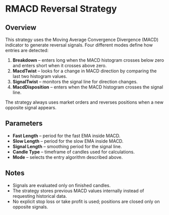 # RMACD Reversal Strategy

## Overview
This strategy uses the Moving Average Convergence Divergence (MACD) indicator to generate reversal signals. Four different modes define how entries are detected:

1. **Breakdown** – enters long when the MACD histogram crosses below zero and enters short when it crosses above zero.
2. **MacdTwist** – looks for a change in MACD direction by comparing the last two histogram values.
3. **SignalTwist** – monitors the signal line for direction changes.
4. **MacdDisposition** – enters when the MACD histogram crosses the signal line.

The strategy always uses market orders and reverses positions when a new opposite signal appears.

## Parameters
- **Fast Length** – period for the fast EMA inside MACD.
- **Slow Length** – period for the slow EMA inside MACD.
- **Signal Length** – smoothing period for the signal line.
- **Candle Type** – timeframe of candles used for calculations.
- **Mode** – selects the entry algorithm described above.

## Notes
- Signals are evaluated only on finished candles.
- The strategy stores previous MACD values internally instead of requesting historical data.
- No explicit stop loss or take profit is used; positions are closed only on opposite signals.
